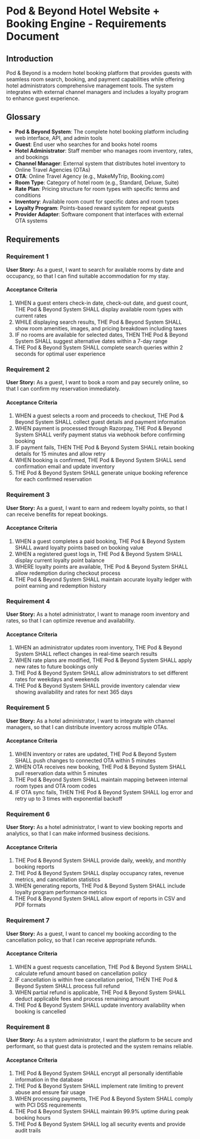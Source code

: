 # Pod & Beyond Hotel Website + Booking Engine - Requirements Document

## Introduction

Pod & Beyond is a modern hotel booking platform that provides guests with seamless room search, booking, and payment capabilities while offering hotel administrators comprehensive management tools. The system integrates with external channel managers and includes a loyalty program to enhance guest experience.

## Glossary

- **Pod & Beyond System**: The complete hotel booking platform including web interface, API, and admin tools
- **Guest**: End user who searches for and books hotel rooms
- **Hotel Administrator**: Staff member who manages room inventory, rates, and bookings
- **Channel Manager**: External system that distributes hotel inventory to Online Travel Agencies (OTAs)
- **OTA**: Online Travel Agency (e.g., MakeMyTrip, Booking.com)
- **Room Type**: Category of hotel room (e.g., Standard, Deluxe, Suite)
- **Rate Plan**: Pricing structure for room types with specific terms and conditions
- **Inventory**: Available room count for specific dates and room types
- **Loyalty Program**: Points-based reward system for repeat guests
- **Provider Adapter**: Software component that interfaces with external OTA systems

## Requirements

### Requirement 1

**User Story:** As a guest, I want to search for available rooms by date and occupancy, so that I can find suitable accommodation for my stay.

#### Acceptance Criteria

1. WHEN a guest enters check-in date, check-out date, and guest count, THE Pod & Beyond System SHALL display available room types with current rates
2. WHILE displaying search results, THE Pod & Beyond System SHALL show room amenities, images, and pricing breakdown including taxes
3. IF no rooms are available for selected dates, THEN THE Pod & Beyond System SHALL suggest alternative dates within a 7-day range
4. THE Pod & Beyond System SHALL complete search queries within 2 seconds for optimal user experience

### Requirement 2

**User Story:** As a guest, I want to book a room and pay securely online, so that I can confirm my reservation immediately.

#### Acceptance Criteria

1. WHEN a guest selects a room and proceeds to checkout, THE Pod & Beyond System SHALL collect guest details and payment information
2. WHEN payment is processed through Razorpay, THE Pod & Beyond System SHALL verify payment status via webhook before confirming booking
3. IF payment fails, THEN THE Pod & Beyond System SHALL retain booking details for 15 minutes and allow retry
4. WHEN booking is confirmed, THE Pod & Beyond System SHALL send confirmation email and update inventory
5. THE Pod & Beyond System SHALL generate unique booking reference for each confirmed reservation

### Requirement 3

**User Story:** As a guest, I want to earn and redeem loyalty points, so that I can receive benefits for repeat bookings.

#### Acceptance Criteria

1. WHEN a guest completes a paid booking, THE Pod & Beyond System SHALL award loyalty points based on booking value
2. WHEN a registered guest logs in, THE Pod & Beyond System SHALL display current loyalty point balance
3. WHERE loyalty points are available, THE Pod & Beyond System SHALL allow redemption during checkout process
4. THE Pod & Beyond System SHALL maintain accurate loyalty ledger with point earning and redemption history

### Requirement 4

**User Story:** As a hotel administrator, I want to manage room inventory and rates, so that I can optimize revenue and availability.

#### Acceptance Criteria

1. WHEN an administrator updates room inventory, THE Pod & Beyond System SHALL reflect changes in real-time search results
2. WHEN rate plans are modified, THE Pod & Beyond System SHALL apply new rates to future bookings only
3. THE Pod & Beyond System SHALL allow administrators to set different rates for weekdays and weekends
4. THE Pod & Beyond System SHALL provide inventory calendar view showing availability and rates for next 365 days

### Requirement 5

**User Story:** As a hotel administrator, I want to integrate with channel managers, so that I can distribute inventory across multiple OTAs.

#### Acceptance Criteria

1. WHEN inventory or rates are updated, THE Pod & Beyond System SHALL push changes to connected OTA within 5 minutes
2. WHEN OTA receives new booking, THE Pod & Beyond System SHALL pull reservation data within 5 minutes
3. THE Pod & Beyond System SHALL maintain mapping between internal room types and OTA room codes
4. IF OTA sync fails, THEN THE Pod & Beyond System SHALL log error and retry up to 3 times with exponential backoff

### Requirement 6

**User Story:** As a hotel administrator, I want to view booking reports and analytics, so that I can make informed business decisions.

#### Acceptance Criteria

1. THE Pod & Beyond System SHALL provide daily, weekly, and monthly booking reports
2. THE Pod & Beyond System SHALL display occupancy rates, revenue metrics, and cancellation statistics
3. WHEN generating reports, THE Pod & Beyond System SHALL include loyalty program performance metrics
4. THE Pod & Beyond System SHALL allow export of reports in CSV and PDF formats

### Requirement 7

**User Story:** As a guest, I want to cancel my booking according to the cancellation policy, so that I can receive appropriate refunds.

#### Acceptance Criteria

1. WHEN a guest requests cancellation, THE Pod & Beyond System SHALL calculate refund amount based on cancellation policy
2. IF cancellation is within free cancellation period, THEN THE Pod & Beyond System SHALL process full refund
3. WHEN partial refund is applicable, THE Pod & Beyond System SHALL deduct applicable fees and process remaining amount
4. THE Pod & Beyond System SHALL update inventory availability when booking is cancelled

### Requirement 8

**User Story:** As a system administrator, I want the platform to be secure and performant, so that guest data is protected and the system remains reliable.

#### Acceptance Criteria

1. THE Pod & Beyond System SHALL encrypt all personally identifiable information in the database
2. THE Pod & Beyond System SHALL implement rate limiting to prevent abuse and ensure fair usage
3. WHEN processing payments, THE Pod & Beyond System SHALL comply with PCI DSS requirements
4. THE Pod & Beyond System SHALL maintain 99.9% uptime during peak booking hours
5. THE Pod & Beyond System SHALL log all security events and provide audit trails